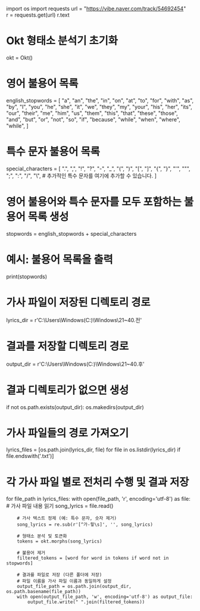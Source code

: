 import os
import requests
url = "https://vibe.naver.com/track/54692454"  
r = requests.get(url)
r.text

# Okt 형태소 분석기 초기화
okt = Okt()

# 영어 불용어 목록
english_stopwords = [
    "a", "an", "the", "in", "on", "at", "to", "for", "with", "as", "by",
    "I", "you", "he", "she", "it", "we", "they", "my", "your", "his", "her", "its", "our", "their",
    "me", "him", "us", "them", "this", "that", "these", "those",
    "and", "but", "or", "not", "so", "if", "because", "while", "when", "where", "while",
]

# 특수 문자 불용어 목록
special_characters = [
    ".", ",", "!", "?", "-", "_", "(", ")", "[", "]", "{", "}", "'", "\"", ";", ":", "/", "\\",
    # 추가적인 특수 문자를 여기에 추가할 수 있습니다.
]

# 영어 불용어와 특수 문자를 모두 포함하는 불용어 목록 생성
stopwords = english_stopwords + special_characters

# 예시: 불용어 목록을 출력
print(stopwords)

# 가사 파일이 저장된 디렉토리 경로
lyrics_dir = r'C:\Users\Windows(C:)\Windows\21~40.전'

# 결과를 저장할 디렉토리 경로
output_dir = r'C:\Users\Windows(C:)\Windows\21~40.후'

# 결과 디렉토리가 없으면 생성
if not os.path.exists(output_dir):
    os.makedirs(output_dir)

# 가사 파일들의 경로 가져오기
lyrics_files = [os.path.join(lyrics_dir, file) for file in os.listdir(lyrics_dir) if file.endswith('.txt')]

# 각 가사 파일 별로 전처리 수행 및 결과 저장
for file_path in lyrics_files:
    with open(file_path, 'r', encoding='utf-8') as file:
        # 가사 파일 내용 읽기
        song_lyrics = file.read()
        
        # 가사 텍스트 정제 (예: 특수 문자, 숫자 제거)
        song_lyrics = re.sub(r'[^가-힣\s]', '', song_lyrics)
        
        # 형태소 분석 및 토큰화
        tokens = okt.morphs(song_lyrics)
        
        # 불용어 제거
        filtered_tokens = [word for word in tokens if word not in stopwords]
        
        # 결과를 파일로 저장 (다른 폴더에 저장)
        # 파일 이름을 가사 파일 이름과 동일하게 설정
        output_file_path = os.path.join(output_dir, os.path.basename(file_path))
        with open(output_file_path, 'w', encoding='utf-8') as output_file:
            output_file.write(" ".join(filtered_tokens))
